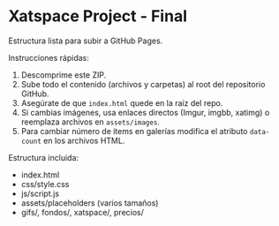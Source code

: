 # Xatspace Project - Final

Estructura lista para subir a GitHub Pages.

Instrucciones rápidas:
1. Descomprime este ZIP.
2. Sube todo el contenido (archivos y carpetas) al root del repositorio GitHub.
3. Asegúrate de que `index.html` quede en la raíz del repo.
4. Si cambias imágenes, usa enlaces directos (Imgur, imgbb, xatimg) o reemplaza archivos en `assets/images`.
5. Para cambiar número de items en galerías modifica el atributo `data-count` en los archivos HTML.

Estructura incluida:
- index.html
- css/style.css
- js/script.js
- assets/placeholders (varios tamaños)
- gifs/, fondos/, xatspace/, precios/

